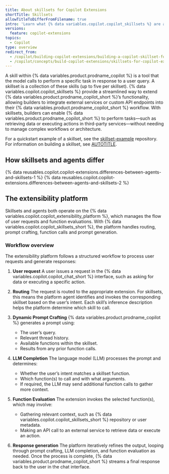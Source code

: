 ```yaml
---
title: About skillsets for Copilot Extensions
shortTitle: Skillsets
allowTitleToDifferFromFilename: true
intro: 'Learn what {% data variables.copilot.copilot_skillsets %} are and how they simplify integrating third-party tools and functions into your {% data variables.product.prodname_copilot_short %} experience.'
versions:
  feature: copilot-extensions
topics:
  - Copilot
type: overview
redirect_from:
  - /copilot/building-copilot-extensions/building-a-copilot-skillset-for-your-copilot-extension/about-copilot-skillsets
  - /copilot/concepts/build-copilot-extensions/skillsets-for-copilot-extensions
---
```


A skill within {% data variables.product.prodname_copilot %} is a tool that the model calls to perform a specific task in response to a user query. A skillset is a collection of these skills (up to five per skillset). {% data variables.copilot.copilot_skillsets %} provide a streamlined way to extend {% data variables.product.prodname_copilot_short %}’s functionality, allowing builders to integrate external services or custom API endpoints into their {% data variables.product.prodname_copilot_short %} workflow. With skillsets, builders can enable {% data variables.product.prodname_copilot_short %} to perform tasks—such as retrieving data or executing actions in third-party services—without needing to manage complex workflows or architecture.

For a quickstart example of a skillset, see the [skillset-example](https://github.com/copilot-extensions/skillset-example) repository. For information on building a skillset, see [AUTOTITLE](/copilot/building-copilot-extensions/building-a-copilot-skillset-for-your-copilot-extension/building-copilot-skillsets).

## How skillsets and agents differ

{% data reusables.copilot.copilot-extensions.differences-between-agents-and-skillsets-1 %}
{% data reusables.copilot.copilot-extensions.differences-between-agents-and-skillsets-2 %}

## The extensibility platform

Skillsets and agents both operate on the {% data variables.copilot.copilot_extensibility_platform %}, which manages the flow of user requests and function evaluations. With {% data variables.copilot.copilot_skillsets_short %}, the platform handles routing, prompt crafting, function calls and prompt generation.

### Workflow overview

The extensibility platform follows a structured workflow to process user requests and generate responses:

1. **User request**
A user issues a request in the {% data variables.copilot.copilot_chat_short %} interface, such as asking for data or executing a specific action.

1. **Routing**
The request is routed to the appropriate extension. For skillsets, this means the platform agent identifies and invokes the corresponding skillset based on the user’s intent. Each skill’s inference description helps the platform determine which skill to call.

1. **Dynamic Prompt Crafting**
{% data variables.product.prodname_copilot %} generates a prompt using:
   * The user’s query.
   * Relevant thread history.
   * Available functions within the skillset.
   * Results from any prior function calls.

1. **LLM Completion**
The language model (LLM) processes the prompt and determines:
   * Whether the user’s intent matches a skillset function.
   * Which function(s) to call and with what arguments.
   * If required, the LLM may send additional function calls to gather more context.

1. **Function Evaluation**
The extension invokes the selected function(s), which may involve:
   * Gathering relevant context, such as {% data variables.copilot.copilot_skillsets_short %} repository or user metadata.
   * Making an API call to an external service to retrieve data or execute an action.

1. **Response generation**
The platform iteratively refines the output, looping through prompt crafting, LLM completion, and function evaluation as needed. Once the process is complete, {% data variables.product.prodname_copilot_short %} streams a final response back to the user in the chat interface.

